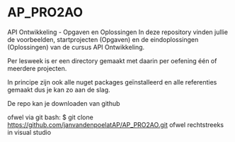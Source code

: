 # AP_PRO2AO
API Ontwikkeling - Opgaven en Oplossingen
In deze repository vinden jullie de voorbeelden, startprojecten (Opgaven) en de eindoplossingen (Oplossingen) van de cursus API Ontwikkeling.

Per lesweek is er een directory gemaakt met daarin per oefening één of meerdere projecten. 

In principe zijn ook alle nuget packages geïnstalleerd en alle referenties gemaakt dus je kan zo aan de slag.

De repo kan je downloaden van github

ofwel via git bash: $ git clone https://github.com/janvandenpoelatAP/AP_PRO2AO.git
ofwel rechtstreeks in visual studio
